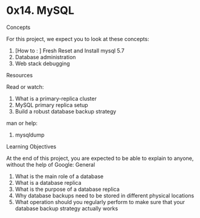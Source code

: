 # 0x14. MySQL

Concepts

For this project, we expect you to look at these concepts:

1. [How to : ] Fresh Reset and Install mysql 5.7
2. Database administration
3. Web stack debugging

Resources

Read or watch:

1. What is a primary-replica cluster
2. MySQL primary replica setup
3. Build a robust database backup strategy

man or help:

1. mysqldump

Learning Objectives

At the end of this project, you are expected to be able to explain to anyone, without the help of Google:
General

1. What is the main role of a database
2. What is a database replica
3. What is the purpose of a database replica
4. Why database backups need to be stored in different physical locations
5. What operation should you regularly perform to make sure that your database backup strategy actually works


